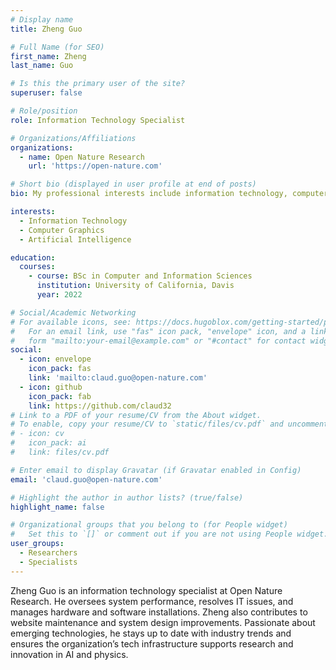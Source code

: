```yaml
---
# Display name
title: Zheng Guo

# Full Name (for SEO)
first_name: Zheng
last_name: Guo

# Is this the primary user of the site?
superuser: false

# Role/position
role: Information Technology Specialist

# Organizations/Affiliations
organizations:
  - name: Open Nature Research
    url: 'https://open-nature.com'

# Short bio (displayed in user profile at end of posts)
bio: My professional interests include information technology, computer graphics and artificial intelligence.

interests:
  - Information Technology
  - Computer Graphics
  - Artificial Intelligence

education:
  courses:
    - course: BSc in Computer and Information Sciences
      institution: University of California, Davis
      year: 2022

# Social/Academic Networking
# For available icons, see: https://docs.hugoblox.com/getting-started/page-builder/#icons
#   For an email link, use "fas" icon pack, "envelope" icon, and a link in the
#   form "mailto:your-email@example.com" or "#contact" for contact widget.
social:
  - icon: envelope
    icon_pack: fas
    link: 'mailto:claud.guo@open-nature.com'
  - icon: github
    icon_pack: fab
    link: https://github.com/claud32
# Link to a PDF of your resume/CV from the About widget.
# To enable, copy your resume/CV to `static/files/cv.pdf` and uncomment the lines below.
# - icon: cv
#   icon_pack: ai
#   link: files/cv.pdf

# Enter email to display Gravatar (if Gravatar enabled in Config)
email: 'claud.guo@open-nature.com'

# Highlight the author in author lists? (true/false)
highlight_name: false

# Organizational groups that you belong to (for People widget)
#   Set this to `[]` or comment out if you are not using People widget.
user_groups:
  - Researchers
  - Specialists
---
```


Zheng Guo is an information technology specialist at Open Nature Research. He oversees system performance, resolves IT issues, and manages hardware and software installations. Zheng also contributes to website maintenance and system design improvements. Passionate about emerging technologies, he stays up to date with industry trends and ensures the organization’s tech infrastructure supports research and innovation in AI and physics.
